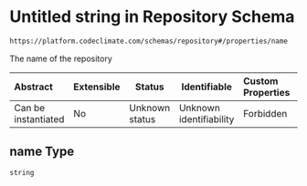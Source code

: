 # Untitled string in Repository Schema

```txt
https://platform.codeclimate.com/schemas/repository#/properties/name
```

The name of the repository


| Abstract            | Extensible | Status         | Identifiable            | Custom Properties | Additional Properties | Access Restrictions | Defined In                                                                              |
| :------------------ | ---------- | -------------- | ----------------------- | :---------------- | --------------------- | ------------------- | --------------------------------------------------------------------------------------- |
| Can be instantiated | No         | Unknown status | Unknown identifiability | Forbidden         | Allowed               | none                | [Repository.schema.json\*](../../schemas/Repository.schema.json "open original schema") |

## name Type

`string`
